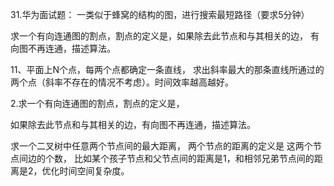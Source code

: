 

31.华为面试题：
一类似于蜂窝的结构的图，进行搜索最短路径（要求5分钟）


求一个有向连通图的割点，割点的定义是，如果除去此节点和与其相关的边，
有向图不再连通，描述算法。




11、平面上N个点，每两个点都确定一条直线，
求出斜率最大的那条直线所通过的两个点（斜率不存在的情况不考虑）。时间效率越高越好。


2.求一个有向连通图的割点，割点的定义是，

如果除去此节点和与其相关的边，有向图不再连通，描述算法。

 


 求一个二叉树中任意两个节点间的最大距离，
两个节点的距离的定义是 这两个节点间边的个数，
比如某个孩子节点和父节点间的距离是1，和相邻兄弟节点间的距离是2，优化时间空间复杂度。


